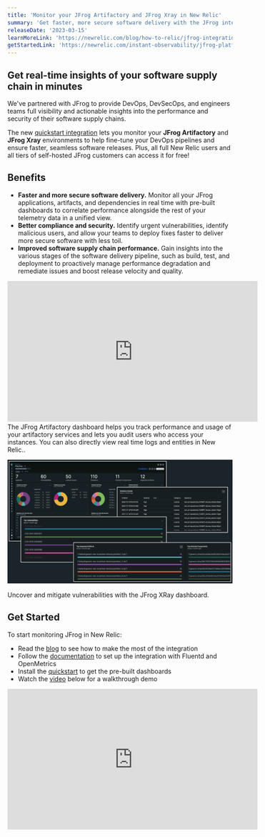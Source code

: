 ```yaml
---
title: 'Monitor your JFrog Artifactory and JFrog Xray in New Relic'
summary: 'Get faster, more secure software delivery with the JFrog integration and quickstart'
releaseDate: '2023-03-15'
learnMoreLink: 'https://newrelic.com/blog/how-to-relic/jfrog-integration' 
getStartedLink: 'https://newrelic.com/instant-observability/jfrog-platform'
---
```


## Get real-time insights of your software supply chain in minutes

We've partnered with JFrog to provide DevOps, DevSecOps, and engineers teams full visibility and actionable insights into the performance and security of their software supply chains. 

The new [quickstart integration](http://newrelic.com/instant-observability/jfrog-platform) lets you monitor your **JFrog Artifactory** and **JFrog Xray** environments to help fine-tune your DevOps pipelines and ensure faster, seamless software releases. Plus, all full New Relic users and all tiers of self-hosted JFrog customers can access it for free! 

## Benefits

- **Faster and more secure software delivery.** Monitor all your JFrog applications, artifacts, and dependencies in real time with pre-built dashboards to correlate performance alongside the rest of your telemetry data in a unified view.
- **Better compliance and security.** Identify urgent vulnerabilities, identify malicious users, and allow your teams to deploy fixes faster to deliver more secure software with less toil.
- **Improved software supply chain performance.** Gain insights into the various stages of the software delivery pipeline, such as build, test, and deployment to proactively manage performance degradation and remediate issues and boost release velocity and quality. 


<iframe width="560" height="315" src="https://fast.wistia.net/embed/iframe/d5ywdxo6qr" allow="accelerometer; autoplay; encrypted-media; gyroscope; picture-in-picture" frameBorder="0" allowfullscreen="false" class="css-1b4920d"></iframe>
<figcaption>The JFrog Artifactory dashboard helps you track performance and usage of your artifactory services and lets you audit users who access your instances. You can also directly view real time logs and entities in New Relic..</figcaption>

![Screenshot showing JFrog XRay dashboard in New Relic](./images/JFrog_Xray_dash.png "Screenshot showing JFrog XRay dashboard in New Relic")
<figcaption>Uncover and mitigate vulnerabilities with the JFrog XRay dashboard.</figcaption>


## Get Started
To start monitoring JFrog in New Relic:
- Read the [blog](https://newrelic.com/blog/how-to-relic/jfrog-integration) to see how to make the most of the integration
- Follow the [documentation](https://github.com/jfrog/log-analytics-newrelic#readme) to set up the integration with Fluentd and OpenMetrics
- Install the [quickstart](https://newrelic.com/instant-observability/jfrog-platform) to get the pre-built dashboards
- Watch the [video](https://www.youtube.com/watch?v=nHHLvvlPlNQ) below for a walkthrough demo

<iframe width="560" height="315" src="https://www.youtube.com/embed/nHHLvvlPlNQ" title="Monitoring the JFrog Platform in New Relic" frameborder="0" allow="accelerometer; autoplay; clipboard-write; encrypted-media; gyroscope; picture-in-picture; web-share" allowfullscreen></iframe>
